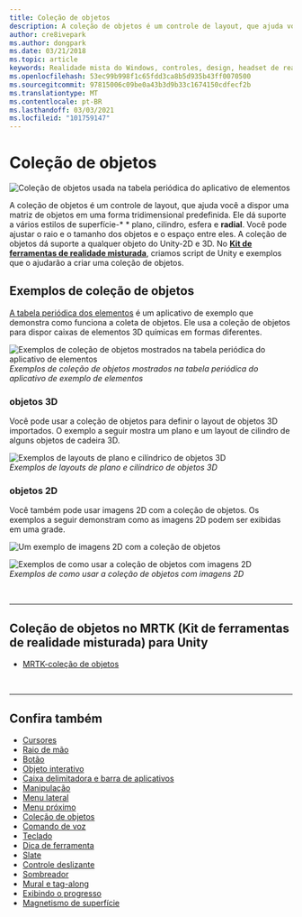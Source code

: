 ```yaml
---
title: Coleção de objetos
description: A coleção de objetos é um controle de layout, que ajuda você a dispor uma matriz de objetos em uma forma tridimensional predefinida.
author: cre8ivepark
ms.author: dongpark
ms.date: 03/21/2018
ms.topic: article
keywords: Realidade mista do Windows, controles, design, headset de realidade misturada, headset da realidade mista do Windows, headset da realidade virtual, HoloLens, coleta de objetos, 2D, 3D, MRTK, kit de ferramentas de realidade misturada
ms.openlocfilehash: 53ec99b998f1c65fdd3ca8b5d935b43ff0070500
ms.sourcegitcommit: 97815006c09be0a43b3d9b33c1674150cdfecf2b
ms.translationtype: MT
ms.contentlocale: pt-BR
ms.lasthandoff: 03/03/2021
ms.locfileid: "101759147"
---
```

# <a name="object-collection"></a>Coleção de objetos

![Coleção de objetos usada na tabela periódica do aplicativo de elementos](images/UX_Hero_ObjectCollection.jpg)<br>

A coleção de objetos é um controle de layout, que ajuda você a dispor uma matriz de objetos em uma forma tridimensional predefinida. Ele dá suporte a vários estilos de superfície-* * plano, cilindro, esfera e **radial**. Você pode ajustar o raio e o tamanho dos objetos e o espaço entre eles. A coleção de objetos dá suporte a qualquer objeto do Unity-2D e 3D. No **[Kit de ferramentas de realidade misturada](https://microsoft.github.io/MixedRealityToolkit-Unity/Documentation/README_ObjectCollection.html)**, criamos script de Unity e exemplos que o ajudarão a criar uma coleção de objetos.

## <a name="object-collection-examples"></a>Exemplos de coleção de objetos

[A tabela periódica dos elementos](../develop/unity/periodic-table-of-the-elements.md) é um aplicativo de exemplo que demonstra como funciona a coleta de objetos. Ele usa a coleção de objetos para dispor caixas de elementos 3D químicas em formas diferentes.

![Exemplos de coleção de objetos mostrados na tabela periódica do aplicativo de elementos](images/periodictable-collections-1000px.jpg)<br>
*Exemplos de coleção de objetos mostrados na tabela periódica do aplicativo de exemplo de elementos*

### <a name="3d-objects"></a>objetos 3D

Você pode usar a coleção de objetos para definir o layout de objetos 3D importados. O exemplo a seguir mostra um plano e um layout de cilindro de alguns objetos de cadeira 3D.

![Exemplos de layouts de plano e cilíndrico de objetos 3D](images/objectcollection-3dobjects-1000px.jpg)<br>
*Exemplos de layouts de plano e cilíndrico de objetos 3D*

### <a name="2d-objects"></a>objetos 2D

Você também pode usar imagens 2D com a coleção de objetos. Os exemplos a seguir demonstram como as imagens 2D podem ser exibidas em uma grade.

![Um exemplo de imagens 2D com a coleção de objetos](images/940px-layout-3dobjects-3.jpg)

![Exemplos de como usar a coleção de objetos com imagens 2D](images/940px-layout-2dimages.jpg)<br>
*Exemplos de como usar a coleção de objetos com imagens 2D*

<br>

---

## <a name="object-collection-in-mrtk-mixed-reality-toolkit-for-unity"></a>Coleção de objetos no MRTK (Kit de ferramentas de realidade misturada) para Unity

* [MRTK-coleção de objetos](https://docs.microsoft.com/windows/mixed-reality/mrtk-docs/features/ux-building-blocks/object-collection.md)

<br>

---

## <a name="see-also"></a>Confira também

* [Cursores](cursors.md)
* [Raio de mão](point-and-commit.md)
* [Botão](button.md)
* [Objeto interativo](interactable-object.md)
* [Caixa delimitadora e barra de aplicativos](app-bar-and-bounding-box.md)
* [Manipulação](direct-manipulation.md)
* [Menu lateral](hand-menu.md)
* [Menu próximo](near-menu.md)
* [Coleção de objetos](object-collection.md)
* [Comando de voz](voice-input.md)
* [Teclado](keyboard.md)
* [Dica de ferramenta](tooltip.md)
* [Slate](slate.md)
* [Controle deslizante](slider.md)
* [Sombreador](shader.md)
* [Mural e tag-along](billboarding-and-tag-along.md)
* [Exibindo o progresso](progress.md)
* [Magnetismo de superfície](surface-magnetism.md)
